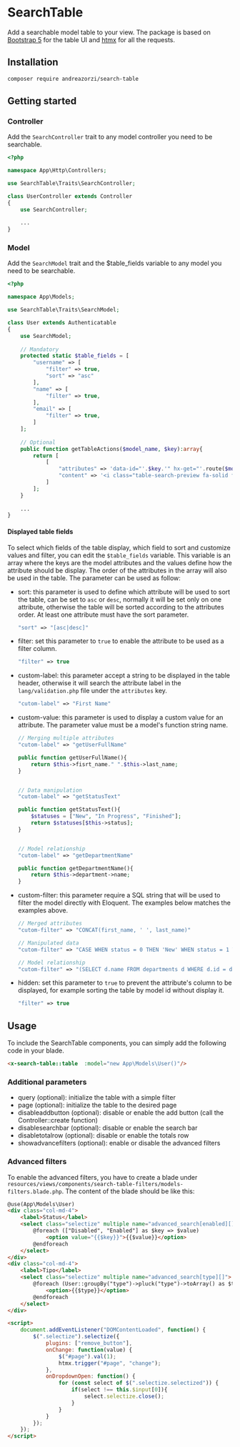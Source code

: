 # SearchTable
Add a searchable model table to your view.
The package is based on [Bootstrap 5](https://getbootstrap.com/) for the table UI and [htmx](https://htmx.org/docs/) for all the requests.

## Installation
```bash
composer require andreazorzi/search-table
```

## Getting started
### Controller
Add the `SearchController` trait to any model controller you need to be searchable.
```php
<?php

namespace App\Http\Controllers;

use SearchTable\Traits\SearchController;

class UserController extends Controller
{
    use SearchController;
    
    ...
}
```

### Model
Add the `SearchModel` trait and the $table_fields variable to any model you need to be searchable.
```php
<?php

namespace App\Models;

use SearchTable\Traits\SearchModel;

class User extends Authenticatable
{
    use SearchModel;
    
    // Mandatory
    protected static $table_fields = [
        "username" => [
            "filter" => true,
            "sort" => "asc"
        ],
        "name" => [
            "filter" => true,
        ],
        "email" => [
            "filter" => true,
        ]
    ];
    
    // Optional
    public function getTableActions($model_name, $key):array{
        return [
            [
                "attributes" => 'data-id="'.$key.'" hx-get="'.route($model_name.".show", [$key ?? 0]).'" hx-target="#modal .modal-content"',
                "content" => '<i class="table-search-preview fa-solid fa-pen"></i>'
            ]
        ];
    }
    
    ...
}
```

#### Displayed table fields
To select which fields of the table display, which field to sort and customize values and filter, you can edit the `$table_fields` variable.
This variable is an array where the keys are the model attributes and the values define how the attribute should be display.
The order of the attributes in the array will also be used in the table.
The parameter can be used as follow:
- sort: this parameter is used to define which attribute will be used to sort the table, can be set to `asc` or `desc`, normally it will be set only on one attribute, otherwise the table will be sorted according to the attributes order.
At least one attribute must have the sort parameter.
    ```php
    "sort" => "[asc|desc]"
    ```
- filter: set this parameter to `true` to enable the attribute to be used as a filter column.
    ```php
    "filter" => true
    ```
- custom-label: this parameter accept a string to be displayed in the table header, otherwise it will search the attribute label in the `lang/validation.php` file under the `attributes` key.
    ```php
    "cutom-label" => "First Name"
    ```
- custom-value: this parameter is used to display a custom value for an attribute.
The parameter value must be a model's function string name.
    ```php
    // Merging multiple attributes
    "cutom-label" => "getUserFullName"
    
    public function getUserFullName(){
        return $this->fisrt_name." ".$this->last_name;
    }
    
    
    // Data manipulation
    "cutom-label" => "getStatusText"
    
    public function getStatusText(){
        $statuses = ["New", "In Progress", "Finished"];
        return $statuses[$this->status];
    }
    
    
    // Model relationship
    "cutom-label" => "getDepartmentName"
    
    public function getDepartmentName(){
        return $this->department->name;
    }
    ```
- custom-filter: this parameter require a SQL string that will be used to filter the model directly with Eloquent.
The examples below matches the examples above.
    ```php
    // Merged attributes
    "cutom-filter" => "CONCAT(first_name, ' ', last_name)"
    
    // Manipulated data
    "cutom-filter" => "CASE WHEN status = 0 THEN 'New' WHEN status = 1 THEN 'In Progress' ELSE 'Finished' END"
    
    // Model relationship
    "cutom-filter" => "(SELECT d.name FROM departments d WHERE d.id = department_id)"
    ```
- hidden: set this parameter to `true` to prevent the attribute's column to be displayed, for example sorting the table by model id without display it.
    ```php
    "filter" => true
    ```
## Usage
To include the SearchTable components, you can simply add the following code in your blade.
```html
<x-search-table::table  :model="new App\Models\User()"/>
```
### Additional parameters
- query (optional): initialize the table with a simple filter
- page (optional): initialize the table to the desired page
- disableaddbutton (optional): disable or enable the add button (call the Controller::create function)
- disablesearchbar (optional): disable or enable the search bar
- disabletotalrow (optional): disable or enable the totals row
- showadvancefilters (optional): enable or disable the advanced filters

### Advanced filters
To enable the advanced filters, you have to create a blade under `resources/views/components/search-table-filters/models-filters.blade.php`.
The content of the blade should be like this:
```html
@use(App\Models\User)
<div class="col-md-4">
    <label>Status</label>
    <select class="selectize" multiple name="advanced_search[enabled][]">
        @foreach (["Disabled", "Enabled"] as $key => $value)
            <option value="{{$key}}">{{$value}}</option>
        @endforeach
    </select>
</div>
<div class="col-md-4">
    <label>Tipo</label>
    <select class="selectize" multiple name="advanced_search[type][]">
        @foreach (User::groupBy("type")->pluck("type")->toArray() as $type)
            <option>{{$type}}</option>
        @endforeach
    </select>
</div>

<script>
    document.addEventListener("DOMContentLoaded", function() {
        $(".selectize").selectize({
            plugins: ["remove_button"],
            onChange: function(value) {
                $("#page").val(1);
                htmx.trigger("#page", "change");
            },
            onDropdownOpen: function() {
                for (const select of $(".selectize.selectized")) {
                    if(select !== this.$input[0]){
                        select.selectize.close();
                    }
                }
            }
        });
    });
</script>
```